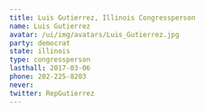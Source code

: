 ```yaml
---
title: Luis Gutierrez, Illinois Congressperson
name: Luis Gutierrez
avatar: /ui/img/avatars/Luis_Gutierrez.jpg
party: democrat
state: illinois
type: congressperson
lasthall: 2017-03-06
phone: 202-225-8203
never: 
twitter: RepGutierrez
---
```

